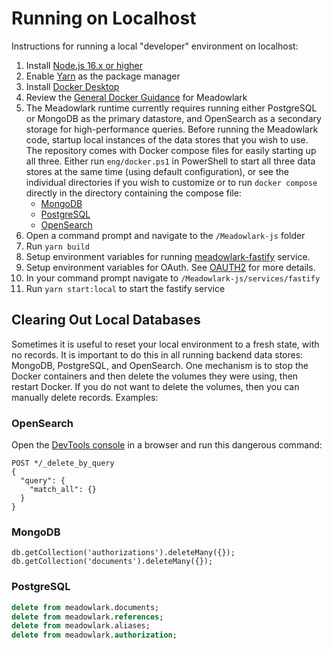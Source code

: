 # Running on Localhost

Instructions for running a local "developer" environment on localhost:

1. Install [Node.js 16.x or higher](https://nodejs.org/en/download/releases/)
2. Enable [Yarn](https://yarnpkg.com/getting-started/install) as the package manager
3. Install [Docker Desktop](https://www.docker.com)
4. Review the [General Docker Guidance](../Meadowlark-js/docker/using-docker.md) for Meadowlark
5. The Meadowlark runtime currently requires running either PostgreSQL or
   MongoDB as the primary datastore, and OpenSearch as a secondary storage for
   high-performance queries. Before running the Meadowlark code, startup local
   instances of the data stores that you wish to use. The repository comes with
   Docker compose files for easily starting up all three. Either run
   `eng/docker.ps1` in PowerShell to start all three data stores at the same
   time (using default configuration), or see the individual directories if you
   wish to customize or to run `docker compose` directly in the directory
   containing the compose file:
   * [MongoDB](../Meadowlark-js/backends/meadowlark-mongodb-backend/docker)
   * [PostgreSQL](../Meadowlark-js/backends/meadowlark-postgresql-backend/docker)
   * [OpenSearch](../Meadowlark-js/backends/meadowlark-opensearch-backend/docker)
6. Open a command prompt and navigate to the `/Meadowlark-js` folder
7. Run `yarn build`
8. Setup environment variables for running
   [meadowlark-fastify](../Meadowlark-js/services/meadowlark-fastify/readme.md) service.
9. Setup environment variables for OAuth. See [OAUTH2](OAUTH2.md) for more details.
10. In your command prompt navigate to `/Meadowlark-js/services/fastify`
11. Run `yarn start:local` to start the fastify service

## Clearing Out Local Databases

Sometimes it is useful to reset your local environment to a fresh state, with no
records. It is important to do this in all running backend data stores: MongoDB,
PostgreSQL, and OpenSearch. One mechanism is to stop the Docker containers and
then delete the volumes they were using, then restart Docker. If you do not want
to delete the volumes, then you can manually delete records. Examples:

### OpenSearch

Open the [DevTools console](http://localhost:5601/app/dev_tools#/console) in a
browser and run this dangerous command:

```none
POST */_delete_by_query
{
  "query": {
    "match_all": {}
  }
}
```

### MongoDB

```none
db.getCollection('authorizations').deleteMany({});
db.getCollection('documents').deleteMany({});
```

### PostgreSQL

```sql
delete from meadowlark.documents;
delete from meadowlark.references;
delete from meadowlark.aliases;
delete from meadowlark.authorization;
```

